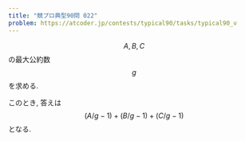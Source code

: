 ```yaml
---
title: "競プロ典型90問 022"
problem: https://atcoder.jp/contests/typical90/tasks/typical90_v
---
```

$$ A, B, C $$ の最大公約数 $$ g $$ を求める.

このとき, 答えは $$ (A/g-1) + (B/g-1) + (C/g-1) $$ となる.
